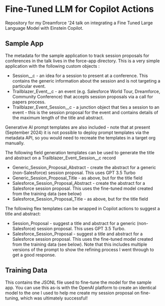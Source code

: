 # Fine-Tuned LLM for Copilot Actions

Repository for my Dreamforce '24 talk on integrating a Fine Tuned Large Language Model with Einstein Copilot.

## Sample App

The metadata for the sample application to track session proposals for conferences in the talk lives in the force-app directory. 
This is a very simple application with the following custom objects :

- Session__c - an idea for a session to present at a conference. This contains the generic information about the session and is not targeting a particular event.
- Trailblazer_Event__c - an event (e.g. Salesforce World Tour, Dreamforce, Community Conference) that accepts session proposals via a call for papers process.
- Trailblazer_Event_Session__c - a junction object that ties a session to an event - this is the session proposal for the event and contains details of the maximum length of the title and abstract.

Generative AI prompt templates are also included - note that at present (September 2024) it is not possible to deploy prompt templates via the metadata API, so you would need to recreate the templates in a target org manually.

The following field generation templates can be used to generate the title and abstract on a Trailblazer_Event_Session__c record

- Generic_Session_Proposal_Abstract - create the abstract for a generic (non-Salesforce) session proposal. This uses GPT 3.5 Turbo
- Generic_Session_Proposal_Title - as above, but for the title field
- Salesforce_Session_Proposal_Abstract - create the abstract for a Salesforce session proposal. This uses the fine-tuned model created from the training data (see below)
- Salesforce_Session_Proposal_Title - as above, but for the title field

The following flex templates can be wrapped in Copilot actions to suggest a title and abstract:

- Session_Proposal - suggest a title and abstract for a generic (non-Salesforce) session proposal. This uses GPT 3.5 Turbo.
- Salesforce_Session_Proposal - suggest a title and abstract for a Salesforce session proposal. This uses the fine-tuned model created from the training data (see below). Note that this includes multiple versions of the prompt to show the refining process I went through to get a good response.

## Training Data

This contains the JSONL file used to fine-tune the model for the sample app. You can use this as-is with the OpenAI platform to create an identical model to the one I used to help me create my session proposal on fine-tuning, which was ultimately successful!
